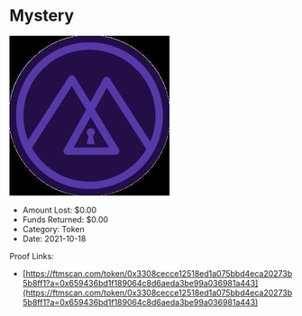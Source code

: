 # Mystery
![Mystery](/rektimages/Mystery.png)
- Amount Lost: $0.00
- Funds Returned: $0.00
- Category: Token
- Date: 2021-10-18



Proof Links:
- [https://ftmscan.com/token/0x3308cecce12518ed1a075bbd4eca20273b5b8ff1?a=0x659436bd1f189064c8d6aeda3be99a036981a443](https://ftmscan.com/token/0x3308cecce12518ed1a075bbd4eca20273b5b8ff1?a=0x659436bd1f189064c8d6aeda3be99a036981a443)


